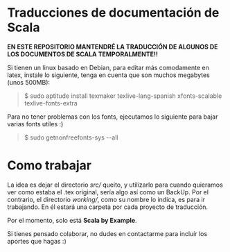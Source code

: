 Traducciones de documentación de Scala
======================================


**EN ESTE REPOSITORIO MANTENDRÉ LA TRADUCCIÓN DE ALGUNOS DE LOS DOCUMENTOS DE SCALA TEMPORALMENTE!!**

Si tienen un linux basado en Debian, para editar más comodamente en latex, instale lo siguiente, tenga en cuenta que son muchos megabytes (unos 500MB):

> $ sudo aptitude install texmaker texlive-lang-spanish xfonts-scalable texlive-fonts-extra


Para no tener problemas con los fonts, ejecutamos lo siguiente para bajar varias fonts utiles :)

> $ sudo getnonfreefonts-sys --all



Como trabajar
=============

La idea es dejar el directorio *src/* queito, y utilizarlo para cuando quieramos ver como estaba el .tex original, sería algo así como un BackUp. Por el contrario, el directorio *working/*, como su nombre lo indica, es para ir trabajando. En él estará una carpeta por cada proyecto de traducción.

Por el momento, solo está **Scala by Example**.

Si tienes pensado colaborar, no dudes en contactarme para incluír los aportes que hagas :)

